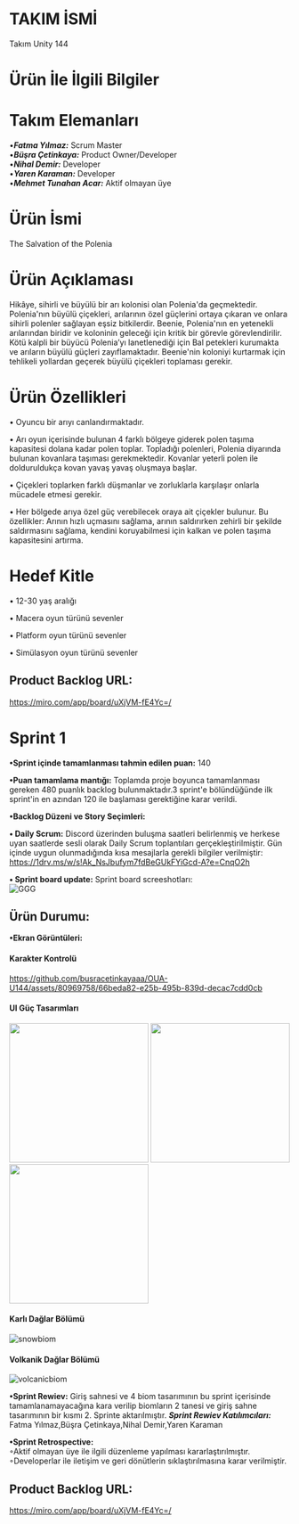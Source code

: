 # TAKIM İSMİ
Takım Unity 144
# Ürün İle İlgili Bilgiler
# Takım Elemanları
•***Fatma Yılmaz:*** Scrum Master  
•***Büşra Çetinkaya:*** Product Owner/Developer  
•***Nihal Demir:*** Developer  
•***Yaren Karaman:*** Developer  
•***Mehmet Tunahan Acar:*** Aktif olmayan üye  
# Ürün İsmi
The Salvation of the Polenia

# Ürün Açıklaması
Hikâye, sihirli ve büyülü bir arı kolonisi olan Polenia'da geçmektedir. Polenia'nın büyülü çiçekleri, arılarının özel güçlerini ortaya çıkaran ve onlara sihirli polenler sağlayan eşsiz bitkilerdir. 
Beenie, Polenia'nın en yetenekli arılarından biridir ve koloninin geleceği için kritik bir görevle görevlendirilir. Kötü kalpli bir büyücü Polenia’yı lanetlenediği için Bal petekleri kurumakta ve arıların büyülü güçleri zayıflamaktadır. Beenie'nin koloniyi kurtarmak için tehlikeli yollardan geçerek büyülü çiçekleri toplaması gerekir.  


# Ürün Özellikleri
• Oyuncu bir arıyı canlandırmaktadır.

• Arı oyun içerisinde bulunan 4 farklı bölgeye giderek polen taşıma kapasitesi dolana kadar polen toplar. Topladığı polenleri, Polenia diyarında bulunan kovanlara taşıması gerekmektedir. Kovanlar yeterli polen ile dolduruldukça kovan yavaş yavaş oluşmaya başlar.

• Çiçekleri toplarken farklı düşmanlar ve zorluklarla karşılaşır onlarla mücadele etmesi gerekir.

• Her bölgede arıya özel güç verebilecek oraya ait çiçekler bulunur. Bu özellikler: Arının hızlı uçmasını sağlama, arının saldırırken zehirli bir şekilde saldırmasını sağlama, kendini koruyabilmesi için kalkan ve polen taşıma kapasitesini artırma.


# Hedef Kitle  
• 12-30 yaş aralığı  

• Macera oyun türünü sevenler  

• Platform oyun türünü sevenler  

• Simülasyon oyun türünü sevenler  

## Product Backlog URL:    
https://miro.com/app/board/uXjVM-fE4Yc=/  


# Sprint 1  
**•Sprint içinde tamamlanması tahmin edilen puan:** 140  

**•Puan tamamlama mantığı:** Toplamda proje boyunca tamamlanması gereken 480 puanlık backlog bulunmaktadır.3 sprint'e bölündüğünde ilk sprint'in en azından 120 ile başlaması gerektiğine karar verildi.

**•Backlog Düzeni ve Story Seçimleri:** 

**• Daily Scrum:**  Discord üzerinden  buluşma saatleri belirlenmiş ve herkese uyan saatlerde sesli olarak Daily Scrum toplantıları gerçekleştirilmiştir. Gün içinde uygun olunmadığında kısa mesajlarla gerekli bilgiler verilmiştir:  https://1drv.ms/w/s!Ak_NsJbufym7fdBeGUkFYiGcd-A?e=CnqO2h  

**• Sprint board update:** Sprint board screeshotları:  
![GGG](https://github.com/busracetinkayaaa/OUA-U144/assets/123100433/547d7573-2c54-40d4-a2f4-489fce4a890d)


## Ürün Durumu:
**•Ekran Görüntüleri:**  
#### Karakter Kontrolü
https://github.com/busracetinkayaaa/OUA-U144/assets/80969758/66beda82-e25b-495b-839d-decac7cdd0cb

#### UI Güç Tasarımları
<img src="https://github.com/busracetinkayaaa/OUA-U144/assets/80969758/fed6f970-b3ba-4dcd-aa08-b877a08815c1" width="250" height="250"/>  
<img src="https://github.com/busracetinkayaaa/OUA-U144/assets/80969758/2d130217-7134-4022-9727-6dce6c49403c" width="250" height="250"/>  
<img src="https://github.com/busracetinkayaaa/OUA-U144/assets/80969758/718aa137-b19e-4808-8271-cd995c7547c0" width="250" height="250"/>  


#### Karlı Dağlar Bölümü  
![snowbiom](https://github.com/busracetinkayaaa/OUA-U144/assets/80969758/e1d5d007-5f58-463b-911f-9f1d7103bb7f)  
#### Volkanik Dağlar Bölümü  
![volcanicbiom](https://github.com/busracetinkayaaa/OUA-U144/assets/80969758/30623f7a-b57a-4c72-ba7d-6539deba0012)  

**•Sprint Rewiev:** Giriş sahnesi ve 4 biom tasarımının bu sprint içerisinde tamamlanamayacağına kara verilip biomların 2 tanesi ve giriş sahne tasarımının bir kısmı 2. Sprinte aktarılmıştır. ***Sprint Rewiev Katılımcıları:*** Fatma Yılmaz,Büşra Çetinkaya,Nihal Demir,Yaren Karaman  

**•Sprint Retrospective:**  
  ◦Aktif olmayan üye ile ilgili düzenleme yapılması kararlaştırılmıştır.  
  ◦Developerlar ile iletişim ve geri dönütlerin sıklaştırılmasına karar verilmiştir.  

## Product Backlog URL:    
https://miro.com/app/board/uXjVM-fE4Yc=/  




